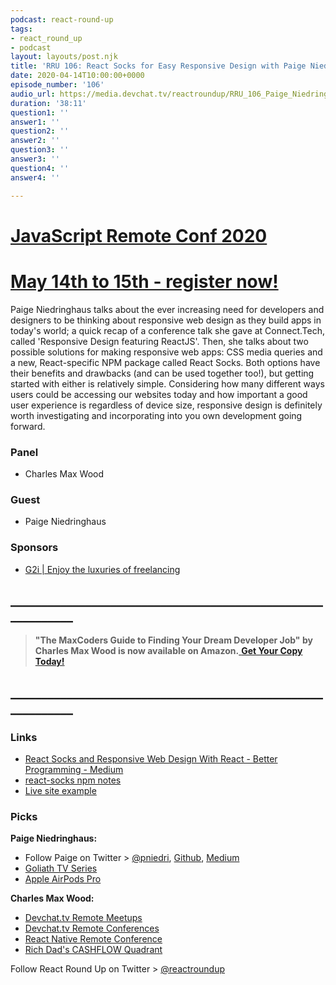 ```yaml
---
podcast: react-round-up
tags:
- react_round_up
- podcast
layout: layouts/post.njk
title: 'RRU 106: React Socks for Easy Responsive Design with Paige Niedringhaus'
date: 2020-04-14T10:00:00+0000
episode_number: '106'
audio_url: https://media.devchat.tv/reactroundup/RRU_106_Paige_Niedringhaus.mp3
duration: '38:11'
question1: ''
answer1: ''
question2: ''
answer2: ''
question3: ''
answer3: ''
question4: ''
answer4: ''

---
```

# [JavaScript Remote Conf 2020](https://devchat.tv/conferences/javascript-remote-2020/ "JavaScript Remote Conf 2020")

# [May 14th to 15th - register now!](https://devchat.tv/conferences/javascript-remote-2020/ "JavaScript Remote Conf 2020")

Paige Niedringhaus talks about the ever increasing need for developers and designers to be thinking about responsive web design as they build apps in today's world; a quick recap of a conference talk she gave at Connect.Tech, called 'Responsive Design featuring ReactJS'. Then, she talks about two possible solutions for making responsive web apps: CSS media queries and a new, React-specific NPM package called React Socks. Both options have their benefits and drawbacks (and can be used together too!), but getting started with either is relatively simple. Considering how many different ways users could be accessing our websites today and how important a good user experience is regardless of device size, responsive design is definitely worth investigating and incorporating into you own development going forward.

### **Panel**

* Charles Max Wood

### **Guest**

* Paige Niedringhaus

### **Sponsors**

* [G2i | Enjoy the luxuries of freelancing](https://www.g2i.co/?utm_source=React_Roundup&utm_medium=Podcast&utm_campaign=DevCha)

## **____________________________________________________________**

> **"The MaxCoders Guide to Finding Your Dream Developer Job" by Charles Max Wood is now available on Amazon.**[ **Get Your Copy Today!**](https://www.amazon.com/gp/product/B081MBL5C9/ref=as_li_ss_tl?ie=UTF8&linkCode=sl1&tag=devchattv-20&linkId=9d61363241636e2546ef46abba198746&language=en_US)

## **____________________________________________________________**

### **Links**

* [React Socks and Responsive Web Design With React - Better Programming - Medium](https://medium.com/better-programming/react-socks-and-responsive-web-design-with-react-63b766d000bd)
* [react-socks npm notes](https://www.npmjs.com/package/react-socks)
* [Live site example](https://movie-demo-3.paigen11.now.sh/)

### **Picks**

**Paige Niedringhaus:**

* Follow Paige on Twitter > [@pniedri](https://twitter.com/pniedri?lang=en), [Github](https://github.com/paigen11/movie-demo-3), [Medium](https://medium.com/@paigen11)
* [Goliath TV Series](https://www.imdb.com/title/tt4687880/)
* [Apple AirPods Pro](https://amzn.to/2UFwMZw)

**Charles Max Wood:**

* [Devchat.tv Remote Meetups](https://devchat.tv/meetups/)
* [Devchat.tv Remote Conferences](https://devchat.tv/conferences/)
* [React Native Remote Conference](www.reactnativeremoteconf.com)
* [Rich Dad's CASHFLOW Quadrant](https://amzn.to/3br6eCi)

Follow React Round Up on Twitter > [@reactroundup](https://twitter.com/reactroundup)
